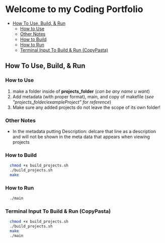 # Welcome to my Coding Portfolio

- [How To Use, Build, & Run](#how-to-use-build--run)
  - [How to Use](#how-to-use)
  - [Other Notes](#other-notes)
  - [How to Build](#how-to-build)
  - [How to Run](#how-to-run)
  - [Terminal Input To Build & Run (CopyPasta)](#terminal-input-to-build--run-copypasta)


## How To Use, Build, & Run
### How to Use
1) make a folder inside of **projects_folder** (*can be any name u want*)
2) Add metadata (with proper format), main, and copy of makefile (*see "projects_folder/exampleProject" for reference*)
3) Make sure any added projects do not leave the scope of its own folder!

### Other Notes
- In the metadata putting Description: delcare that line as a description and will not be shown in the meta data that appears when viewing projects

### How to Build
```Bash
  chmod +x build_projects.sh
  ./build_projects.sh
  make
```

### How to Run
```Bash
  ./main
```

### Terminal Input To Build & Run (CopyPasta)
```Bash
  chmod +x build_projects.sh
  ./build_projects.sh
  make
  ./main
```



  



